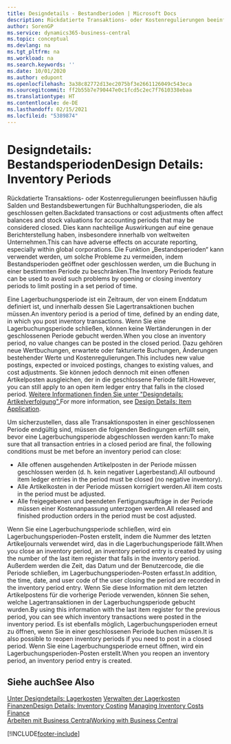```yaml
---
title: Designdetails - Bestandberioden | Microsoft Docs
description: Rückdatierte Transaktions- oder Kostenregulierungen beeinflussen häufig Salden und Bestandsbewertungen für Buchhaltungsperioden, die als geschlossen gelten. Dies kann nachteilige Auswirkungen auf eine genaue Berichterstellung haben, insbesondere innerhalb von weltweiten Unternehmen. Die Funktion „Bestandsperioden“ kann verwendet werden, um solche Probleme zu vermeiden, indem Bestandsperioden geöffnet oder geschlossen werden, um die Buchung in einer bestimmten Periode zu beschränken.
author: SorenGP
ms.service: dynamics365-business-central
ms.topic: conceptual
ms.devlang: na
ms.tgt_pltfrm: na
ms.workload: na
ms.search.keywords: ''
ms.date: 10/01/2020
ms.author: edupont
ms.openlocfilehash: 3a38c82772d13ec2075bf3e2661126049c543eca
ms.sourcegitcommit: ff2b55b7e790447e0c1fcd5c2ec7f7610338ebaa
ms.translationtype: HT
ms.contentlocale: de-DE
ms.lasthandoff: 02/15/2021
ms.locfileid: "5389874"
---
```

# <a name="design-details-inventory-periods"></a><span data-ttu-id="83e2d-105">Designdetails: Bestandsperioden</span><span class="sxs-lookup"><span data-stu-id="83e2d-105">Design Details: Inventory Periods</span></span>
<span data-ttu-id="83e2d-106">Rückdatierte Transaktions- oder Kostenregulierungen beeinflussen häufig Salden und Bestandsbewertungen für Buchhaltungsperioden, die als geschlossen gelten.</span><span class="sxs-lookup"><span data-stu-id="83e2d-106">Backdated transactions or cost adjustments often affect balances and stock valuations for accounting periods that may be considered closed.</span></span> <span data-ttu-id="83e2d-107">Dies kann nachteilige Auswirkungen auf eine genaue Berichterstellung haben, insbesondere innerhalb von weltweiten Unternehmen.</span><span class="sxs-lookup"><span data-stu-id="83e2d-107">This can have adverse effects on accurate reporting, especially within global corporations.</span></span> <span data-ttu-id="83e2d-108">Die Funktion „Bestandsperioden“ kann verwendet werden, um solche Probleme zu vermeiden, indem Bestandsperioden geöffnet oder geschlossen werden, um die Buchung in einer bestimmten Periode zu beschränken.</span><span class="sxs-lookup"><span data-stu-id="83e2d-108">The Inventory Periods feature can be used to avoid such problems by opening or closing inventory periods to limit posting in a set period of time.</span></span>  

 <span data-ttu-id="83e2d-109">Eine Lagerbuchungsperiode ist ein Zeitraum, der von einem Enddatum definiert ist, und innerhalb dessen Sie Lagertransaktionen buchen müssen.</span><span class="sxs-lookup"><span data-stu-id="83e2d-109">An inventory period is a period of time, defined by an ending date, in which you post inventory transactions.</span></span> <span data-ttu-id="83e2d-110">Wenn Sie eine Lagerbuchungsperiode schließen, können keine Wertänderungen in der geschlossenen Periode gebucht werden.</span><span class="sxs-lookup"><span data-stu-id="83e2d-110">When you close an inventory period, no value changes can be posted in the closed period.</span></span> <span data-ttu-id="83e2d-111">Dazu gehören neue Wertbuchungen, erwartete oder fakturierte Buchungen, Änderungen bestehender Werte und Kostenregulierungen.</span><span class="sxs-lookup"><span data-stu-id="83e2d-111">This includes new value postings, expected or invoiced postings, changes to existing values, and cost adjustments.</span></span> <span data-ttu-id="83e2d-112">Sie können jedoch dennoch mit einen offenen Artikelposten ausgleichen, der in die geschlossene Periode fällt.</span><span class="sxs-lookup"><span data-stu-id="83e2d-112">However, you can still apply to an open item ledger entry that falls in the closed period.</span></span> <span data-ttu-id="83e2d-113">[Weitere Informationen finden Sie unter "Designdetails: Artikelverfolgung".](design-details-item-application.md)</span><span class="sxs-lookup"><span data-stu-id="83e2d-113">For more information, see [Design Details: Item Application](design-details-item-application.md).</span></span>  

 <span data-ttu-id="83e2d-114">Um sicherzustellen, dass alle Transaktionsposten in einer geschlossenen Periode endgültig sind, müssen die folgenden Bedingungen erfüllt sein, bevor eine Lagerbuchungsperiode abgeschlossen werden kann:</span><span class="sxs-lookup"><span data-stu-id="83e2d-114">To make sure that all transaction entries in a closed period are final, the following conditions must be met before an inventory period can close:</span></span>  

-   <span data-ttu-id="83e2d-115">Alle offenen ausgehenden Artikelposten in der Periode müssen geschlossen werden (d. h. kein negativer Lagerbestand).</span><span class="sxs-lookup"><span data-stu-id="83e2d-115">All outbound item ledger entries in the period must be closed (no negative inventory).</span></span>  
-   <span data-ttu-id="83e2d-116">Alle Artikelkosten in der Periode müssen korrigiert werden.</span><span class="sxs-lookup"><span data-stu-id="83e2d-116">All item costs in the period must be adjusted.</span></span>  
-   <span data-ttu-id="83e2d-117">Alle freigegebenen und beendeten Fertigungsaufträge in der Periode müssen einer Kostenanpassung unterzogen werden.</span><span class="sxs-lookup"><span data-stu-id="83e2d-117">All released and finished production orders in the period must be cost adjusted.</span></span>  

 <span data-ttu-id="83e2d-118">Wenn Sie eine Lagerbuchungsperiode schließen, wird ein Lagerbuchungsperioden-Posten erstellt, indem die Nummer des letzten Artikeljournals verwendet wird, das in die Lagerbuchungsperiode fällt.</span><span class="sxs-lookup"><span data-stu-id="83e2d-118">When you close an inventory period, an inventory period entry is created by using the number of the last item register that falls in the inventory period.</span></span> <span data-ttu-id="83e2d-119">Außerdem werden die Zeit, das Datum und der Benutzercode, die die Periode schließen, im Lagerbuchungsperioden-Posten erfasst.</span><span class="sxs-lookup"><span data-stu-id="83e2d-119">In addition, the time, date, and user code of the user closing the period are recorded in the inventory period entry.</span></span> <span data-ttu-id="83e2d-120">Wenn Sie diese Information mit dem letzten Artikelpostens für die vorherige Periode verwenden, können Sie sehen, welche Lagertransaktionen in der Lagerbuchungsperiode gebucht wurden.</span><span class="sxs-lookup"><span data-stu-id="83e2d-120">By using this information with the last item register for the previous period, you can see which inventory transactions were posted in the inventory period.</span></span> <span data-ttu-id="83e2d-121">Es ist ebenfalls möglich, Lagerbuchungsperioden erneut zu öffnen, wenn Sie in einer geschlossenen Periode buchen müssen.</span><span class="sxs-lookup"><span data-stu-id="83e2d-121">It is also possible to reopen inventory periods if you need to post in a closed period.</span></span> <span data-ttu-id="83e2d-122">Wenn Sie eine Lagerbuchungsperiode erneut öffnen, wird ein Lagerbuchungsperioden-Posten erstellt.</span><span class="sxs-lookup"><span data-stu-id="83e2d-122">When you reopen an inventory period, an inventory period entry is created.</span></span>  

## <a name="see-also"></a><span data-ttu-id="83e2d-123">Siehe auch</span><span class="sxs-lookup"><span data-stu-id="83e2d-123">See Also</span></span>  
 <span data-ttu-id="83e2d-124">[Unter Designdetails: Lagerkosten](design-details-inventory-costing.md) [Verwalten der Lagerkosten](finance-manage-inventory-costs.md) [Finanzen](finance.md)</span><span class="sxs-lookup"><span data-stu-id="83e2d-124">[Design Details: Inventory Costing](design-details-inventory-costing.md) [Managing Inventory Costs](finance-manage-inventory-costs.md) [Finance](finance.md)</span></span>  
 [<span data-ttu-id="83e2d-125">Arbeiten mit  Business Central</span><span class="sxs-lookup"><span data-stu-id="83e2d-125">Working with Business Central</span></span>](ui-work-product.md)


[!INCLUDE[footer-include](includes/footer-banner.md)]